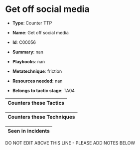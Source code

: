 # Get off social media

* **Type**: Counter TTP

* **Name**: Get off social media

* **Id**: C00056

* **Summary**: nan

* **Playbooks**: nan

* **Metatechnique**: friction

* **Resources needed:** nan

* **Belongs to tactic stage**: TA04


| Counters these Tactics |
| ---------------------- |



| Counters these Techniques |
| ------------------------- |



| Seen in incidents |
| ----------------- |


DO NOT EDIT ABOVE THIS LINE - PLEASE ADD NOTES BELOW